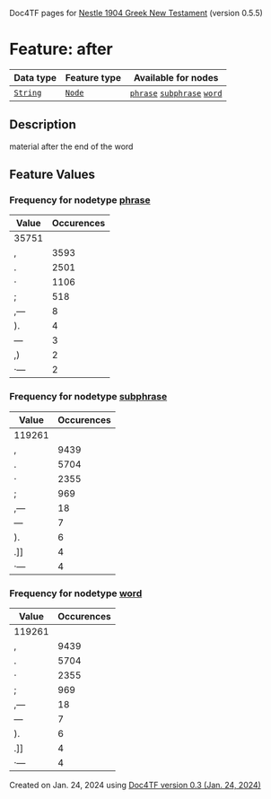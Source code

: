 Doc4TF pages for [Nestle 1904 Greek New Testament](https://github.com/saulocantanhede/tfgreek2/tree/master/tf) (version 0.5.5)
# Feature: after
Data type|Feature type|Available for nodes
---|---|---
[`String`](featurebydatatype.md#string)|[`Node`](featurebytype.md#node)| [`phrase`](featurebynodetype.md#phrase)  [`subphrase`](featurebynodetype.md#subphrase)  [`word`](featurebynodetype.md#word) 
## Description
material after the end of the word
## Feature Values
### Frequency for nodetype [phrase](featurebynodetype.md#phrase)
Value|Occurences
---|---
 |35751
,|3593
.|2501
·|1106
;|518
,—|8
).|4
—|3
,)|2
·—|2
### Frequency for nodetype [subphrase](featurebynodetype.md#subphrase)
Value|Occurences
---|---
 |119261
,|9439
.|5704
·|2355
;|969
,—|18
—|7
).|6
.]]|4
·—|4
### Frequency for nodetype [word](featurebynodetype.md#word)
Value|Occurences
---|---
 |119261
,|9439
.|5704
·|2355
;|969
,—|18
—|7
).|6
.]]|4
·—|4
 

Created on Jan. 24, 2024 using [Doc4TF  version 0.3 (Jan. 24, 2024)](https://github.com/tonyjurg/Doc4TF) 